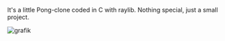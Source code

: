 It's a little Pong-clone coded in C with raylib.
Nothing special, just a small project.

![grafik](https://user-images.githubusercontent.com/62564650/157960781-4434247a-6598-4472-bfef-43a41f5e9bc2.png)
